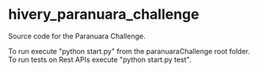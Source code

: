 # hivery_paranuara_challenge
Source code for the Paranuara Challenge. 

To run execute "python start.py" from the paranuaraChallenge root folder. 
To run tests on Rest APIs execute "python start.py test". 
